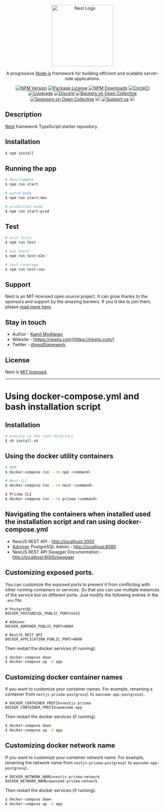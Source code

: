 <p align="center">
  <a href="http://nestjs.com/" target="blank"><img src="https://nestjs.com/img/logo-small.svg" width="200" alt="Nest Logo" /></a>
</p>

[circleci-image]: https://img.shields.io/circleci/build/github/nestjs/nest/master?token=abc123def456
[circleci-url]: https://circleci.com/gh/nestjs/nest

  <p align="center">A progressive <a href="http://nodejs.org" target="_blank">Node.js</a> framework for building efficient and scalable server-side applications.</p>
    <p align="center">
<a href="https://www.npmjs.com/~nestjscore" target="_blank"><img src="https://img.shields.io/npm/v/@nestjs/core.svg" alt="NPM Version" /></a>
<a href="https://www.npmjs.com/~nestjscore" target="_blank"><img src="https://img.shields.io/npm/l/@nestjs/core.svg" alt="Package License" /></a>
<a href="https://www.npmjs.com/~nestjscore" target="_blank"><img src="https://img.shields.io/npm/dm/@nestjs/common.svg" alt="NPM Downloads" /></a>
<a href="https://circleci.com/gh/nestjs/nest" target="_blank"><img src="https://img.shields.io/circleci/build/github/nestjs/nest/master" alt="CircleCI" /></a>
<a href="https://coveralls.io/github/nestjs/nest?branch=master" target="_blank"><img src="https://coveralls.io/repos/github/nestjs/nest/badge.svg?branch=master#9" alt="Coverage" /></a>
<a href="https://discord.gg/G7Qnnhy" target="_blank"><img src="https://img.shields.io/badge/discord-online-brightgreen.svg" alt="Discord"/></a>
<a href="https://opencollective.com/nest#backer" target="_blank"><img src="https://opencollective.com/nest/backers/badge.svg" alt="Backers on Open Collective" /></a>
<a href="https://opencollective.com/nest#sponsor" target="_blank"><img src="https://opencollective.com/nest/sponsors/badge.svg" alt="Sponsors on Open Collective" /></a>
  <a href="https://paypal.me/kamilmysliwiec" target="_blank"><img src="https://img.shields.io/badge/Donate-PayPal-ff3f59.svg"/></a>
    <a href="https://opencollective.com/nest#sponsor"  target="_blank"><img src="https://img.shields.io/badge/Support%20us-Open%20Collective-41B883.svg" alt="Support us"></a>
  <a href="https://twitter.com/nestframework" target="_blank"><img src="https://img.shields.io/twitter/follow/nestframework.svg?style=social&label=Follow"></a>
</p>
  <!--[![Backers on Open Collective](https://opencollective.com/nest/backers/badge.svg)](https://opencollective.com/nest#backer)
  [![Sponsors on Open Collective](https://opencollective.com/nest/sponsors/badge.svg)](https://opencollective.com/nest#sponsor)-->

## Description

[Nest](https://github.com/nestjs/nest) framework TypeScript starter repository.

## Installation

```bash
$ npm install
```

## Running the app

```bash
# development
$ npm run start

# watch mode
$ npm run start:dev

# production mode
$ npm run start:prod
```

## Test

```bash
# unit tests
$ npm run test

# e2e tests
$ npm run test:e2e

# test coverage
$ npm run test:cov
```

## Support

Nest is an MIT-licensed open source project. It can grow thanks to the sponsors and support by the amazing backers. If you'd like to join them, please [read more here](https://docs.nestjs.com/support).

## Stay in touch

- Author - [Kamil Myśliwiec](https://kamilmysliwiec.com)
- Website - [https://nestjs.com](https://nestjs.com/)
- Twitter - [@nestframework](https://twitter.com/nestframework)

## License

Nest is [MIT licensed](LICENSE).

---
# Using docker-compose.yml and bash installation script

## Installation
```bash
# Execute in the root directory
$ sh install.sh
```

## Using the docker utility containers
```bash
# NPM
$ docker-compose run --rm npm <command>

# Nest CLI
$ docker-compose run --rm nest <command>

$ Prisma CLI
$ docker-compose run --rm prisma <command>
```

## Navigating the containers when installed used the installation script and ran using docker-compose.yml
- NestJS REST API - [http://localhost:3000](http://localhost:3000)
- [Adminer](https://www.adminer.org) PostgreSQL Admin - [http://localhost:8080](http://localhost:8080)
- NestJS REST API Swagger Documentation - [http://localhost:8000/swagger](http://localhost:8000/swagger)

## Customizing exposed ports.
You can customize the exposed ports to prevent it from conflicting with other running containers or services. 
So that you can use multiple instances of the service but on different ports. 
Just modify the following entries in the `.env` file.

```dotenv
# PostgreSQL
DOCKER_POSTGRESQL_PUBLIC_PORT=5432

# Adminer
DOCKER_ADMINER_PUBLIC_PORT=8080

# NestJS REST API
DOCKER_APPLICATION_PUBLIC_PORT=8000
```
Then restart the docker services (if running).
```bash
$ docker-compose down
$ docker-compose up -d app
```

## Customizing docker container names
If you want to customize your container names. For example, renaming a container
from `nestjs-prisma-postgresql` to `awesome-app-postgresql`.
```dotenv
# DOCKER_CONTAINER_PREFIX=nestjs-prisma
DOCKER_CONTAINER_PREFIX=awesome-app
```
Then restart the docker services (if running).
```bash
$ docker-compose down
$ docker-compose up -d app
```

## Customizing docker network name
If you want to customize your container network name. For example, renaming the network 
name from `nestjs-prisma-postgresql` to `awesome-app-postgresql`.
```dotenv
# DOCKER_NETWORK_NAME=nestjs-prisma-network
DOCKER_NETWORK_NAME=awesome-prisma-network
```
Then restart the docker services (if running).
```bash
$ docker-compose down
$ docker-compose up -d app
```